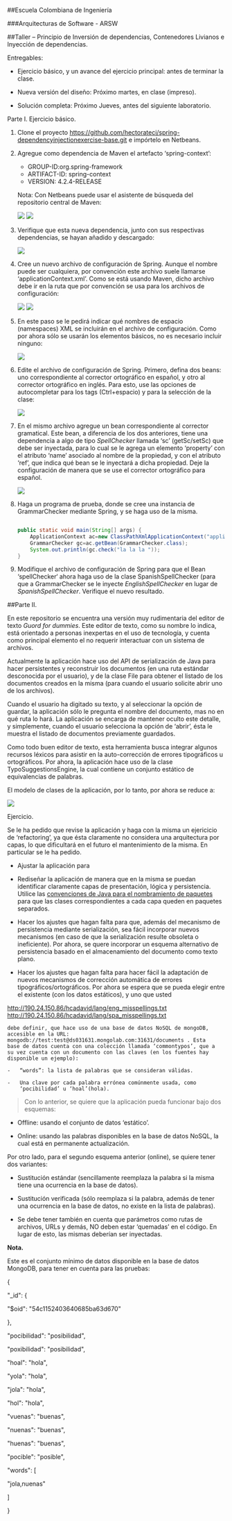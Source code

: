 ##Escuela Colombiana de Ingeniería

###Arquitecturas de Software - ARSW

##Taller – Principio de Inversión de dependencias, Contenedores Livianos e Inyección de dependencias.



Entregables:

-   Ejercicio básico, y un avance del ejercicio principal: antes de
    terminar la clase.

-   Nueva versión del diseño: Próximo martes, en clase (impreso).

-   Solución completa: Próximo Jueves, antes del siguiente laboratorio.

Parte I. Ejercicio básico.

1.  Clone el proyecto
    <https://github.com/hectorateci/spring-dependencyinjectionexercise-base.git>
    e impórtelo en Netbeans.

2.  Agregue como dependencia de Maven el artefacto ‘spring-context’:

	-   GROUP-ID:org.spring-framework
	-   ARTIFACT-ID: spring-context
	-   VERSION: 4.2.4-RELEASE

	Nota: Con Netbeans puede usar el asistente de búsqueda del repositorio central de Maven:

	![](./img/media/image1.png)
	![](./img/media/image2.png)
  
3.  Verifique que esta nueva dependencia, junto con sus respectivas
    dependencias, se hayan añadido y descargado:

    ![](./img/media/image3.png)

4.  Cree un nuevo archivo de configuración de Spring. Aunque el nombre
    puede ser cualquiera, por convención este archivo suele
    llamarse ‘applicationContext.xml’. Como se está usando Maven, dicho
    archivo debe ir en la ruta que por convención se usa para los
    archivos de configuración:

    ![](./img/media/image4.png)
    ![](./img/media/image5.png)
    
5.  En este paso se le pedirá indicar qué nombres de
    espacio (namespaces) XML se incluirán en el archivo
    de configuración. Como por ahora sólo se usarán los elementos
    básicos, no es necesario incluir ninguno:

    ![](./img/media/image6.png)

6.  Edite el archivo de configuración de Spring. Primero, defina dos
    beans: uno correspondiente al corrector ortográfico en español, y
    otro al corrector ortográfico en inglés. Para esto, use las opciones
    de autocompletar para los tags (Ctrl+espacio) y para la selección de la clase:

    ![](./img/media/image7.png)

7.  En el mismo archivo agregue un bean correspondiente al
    corrector gramatical. Este bean, a diferencia de los dos anteriores,
    tiene una dependencia a algo de tipo *SpellChecker* llamada
    ‘sc’ (getSc/setSc) que debe ser inyectada, para lo cual se le agrega
    un elemento ‘property’ con el atributo ‘name’ asociado al nombre de
    la propiedad, y con el atributo ‘ref’, que indica qué bean se le
    inyectará a dicha propiedad. Deje la configuración de manera que se
    use el corrector ortográfico para español.

    ![](./img/media/image8.png)

8.  Haga un programa de prueba, donde se cree una instancia de
    GrammarChecker mediante Spring, y se haga uso de la misma.

	```java
	
	public static void main(String[] args) {
		ApplicationContext ac=new ClassPathXmlApplicationContext("applicationContext.xml");
		GrammarChecker gc=ac.getBean(GrammarChecker.class);
		System.out.println(gc.check("la la la "));
	}
	```

9.  Modifique el archivo de configuración de Spring para que el Bean
    ‘spellChecker‘ ahora haga uso de la clase SpanishSpellChecker (para
    que a GrammarChecker se le inyecte *EnglishSpellChecker* en lugar de
    *SpanishSpellChecker*. Verifique el nuevo resultado.

##Parte II.

En este repositorio se encuentra una versión muy rudimentaria del editor de texto *Guord for dummies*. Este editor de texto, como su nombre lo indica, está
orientado a personas inexpertas en el uso de tecnología, y cuenta como
principal elemento el no requerir interactuar con un sistema de
archivos.

Actualmente la aplicación hace uso del API de serialización de Java para
hacer persistentes y reconstruir los documentos (en una ruta estándar
desconocida por el usuario), y de la clase File para obtener el listado
de los documentos creados en la misma (para cuando el usuario solicite
abrir uno de los archivos).

Cuando el usuario ha digitado su texto, y al seleccionar la opción de
guardar, la aplicación sólo le pregunta el nombre del documento, mas no
en qué ruta lo hará. La aplicación se encarga de mantener oculto este
detalle, y simplemente, cuando el usuario selecciona la opción de
‘abrir’, ésta le muestra el listado de documentos previamente guardados.

Como todo buen editor de texto, esta herramienta busca integrar algunos
recursos léxicos para asistir en la auto-corrección de errores
tipográficos u ortográficos. Por ahora, la aplicación hace uso de la
clase TypoSuggestionsEngine, la cual contiene un conjunto estático de
equivalencias de palabras.

El modelo de clases de la aplicación, por lo tanto, por ahora se reduce
a:

![](./img/media/image9.png)

Ejercicio.

Se le ha pedido que revise la aplicación y haga con la misma un
ejericicio de ‘refactoring’, ya que ésta claramente no considera una
arquitectura por capas, lo que dificultará en el futuro el mantenimiento
de la misma. En particular se le ha pedido.

* Ajustar la aplicación para 

* Rediseñar la aplicación de manera que en la misma se puedan identificar claramente capas de presentación, lógica y persistencia. Utilice las [convenciones de Java para el nombramiento de paquetes](http://www.oracle.com/technetwork/java/codeconventions-135099.html) para que las clases correspondientes a cada capa queden en paquetes separados.

* Hacer los ajustes que hagan falta para que, además del mecanismo de persistencia mediante serialización, sea fácil incorporar nuevos mecanismos (en caso de que la serialización resulte obsoleta o ineficiente). Por ahora, se quere incorporar un esquema alternativo de persistencia basado en el almacenamiento del documento como texto plano.

* Hacer los ajustes que hagan falta para hacer fácil la adaptación de nuevos mecanismos de corrección automática de errores tipográficos/ortográficos. Por ahora se espera que se pueda elegir entre el existente (con los datos estáticos), y uno que usted

http://190.24.150.86/hcadavid/lang/eng_misspellings.txt
http://190.24.150.86/hcadavid/lang/spa_misspellings.txt


    debe definir, que hace uso de una base de datos NoSQL de mongoDB,
    accesible en la URL:
    mongodb://test:test@ds031631.mongolab.com:31631/documents . Esta
    base de datos cuenta con una colección llamada ‘commontypos’, que a
    su vez cuenta con un documento con las claves (en los fuentes hay
    disponible un ejemplo):

    -   “words”: la lista de palabras que se consideran válidas.

    -   Una clave por cada palabra errónea comúnmente usada, como
        ‘pocibilidad’ u ‘hoal’(hola).

> Con lo anterior, se quiere que la aplicación pueda funcionar bajo dos
> esquemas:

-   Offline: usando el conjunto de datos ‘estático’.

-   Online: usando las palabras disponibles en la base de datos NoSQL,
    la cual está en permanente actualización.

Por otro lado, para el segundo esquema anterior (online), se quiere
tener dos variantes:

-   Sustitución estándar (sencillamente reemplaza la palabra si la misma
    tiene una ocurrencia en la base de datos).

-   Sustitución verificada (sólo reemplaza si la palabra, además de
    tener una ocurrencia en la base de datos, no existe en la lista
    de palabras).

<!-- -->

-   Se debe tener también en cuenta que parámetros como rutas de
    archivos, URLs y demás, NO deben estar ‘quemadas’ en el código. En
    lugar de esto, las mismas deberían ser inyectadas.

**Nota.**

Este es el conjunto mínimo de datos disponible en la base de datos
MongoDB, para tener en cuenta para las pruebas:

{

"\_id": {

"\$oid": "54c1152403640685ba63d670"

},

"pocibilidad": "posibilidad",

"poxibilidad": "posibilidad",

"hoal": "hola",

"yola": "hola",

"jola": "hola",

"hol": "hola",

"vuenas": "buenas",

"nuenas": "buenas",

"huenas": "buenas",

"pocible": "posible",

"words": \[

"jola,nuenas"

\]

}
